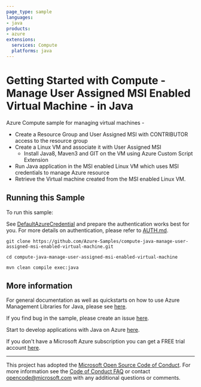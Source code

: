 ```yaml
---
page_type: sample
languages:
- java
products:
- azure
extensions:
  services: Compute
  platforms: java
---
```


# Getting Started with Compute - Manage User Assigned MSI Enabled Virtual Machine - in Java #


  Azure Compute sample for managing virtual machines -
   - Create a Resource Group and User Assigned MSI with CONTRIBUTOR access to the resource group
   - Create a Linux VM and associate it with User Assigned MSI
       - Install Java8, Maven3 and GIT on the VM using Azure Custom Script Extension
   - Run Java application in the MSI enabled Linux VM which uses MSI credentials to manage Azure resource
   - Retrieve the Virtual machine created from the MSI enabled Linux VM.
 

## Running this Sample ##

To run this sample:

See [DefaultAzureCredential](https://github.com/Azure/azure-sdk-for-java/tree/main/sdk/identity/azure-identity#defaultazurecredential) and prepare the authentication works best for you. For more details on authentication, please refer to [AUTH.md](https://github.com/Azure/azure-sdk-for-java/blob/main/sdk/resourcemanager/docs/AUTH.md).

    git clone https://github.com/Azure-Samples/compute-java-manage-user-assigned-msi-enabled-virtual-machine.git

    cd compute-java-manage-user-assigned-msi-enabled-virtual-machine

    mvn clean compile exec:java

## More information ##

For general documentation as well as quickstarts on how to use Azure Management Libraries for Java, please see [here](https://aka.ms/azsdk/java/mgmt).

If you find bug in the sample, please create an issue [here](https://github.com/Azure/azure-sdk-for-java/issues).

Start to develop applications with Java on Azure [here](http://azure.com/java).

If you don't have a Microsoft Azure subscription you can get a FREE trial account [here](http://go.microsoft.com/fwlink/?LinkId=330212).

---

This project has adopted the [Microsoft Open Source Code of Conduct](https://opensource.microsoft.com/codeofconduct/). For more information see the [Code of Conduct FAQ](https://opensource.microsoft.com/codeofconduct/faq/) or contact [opencode@microsoft.com](mailto:opencode@microsoft.com) with any additional questions or comments.
